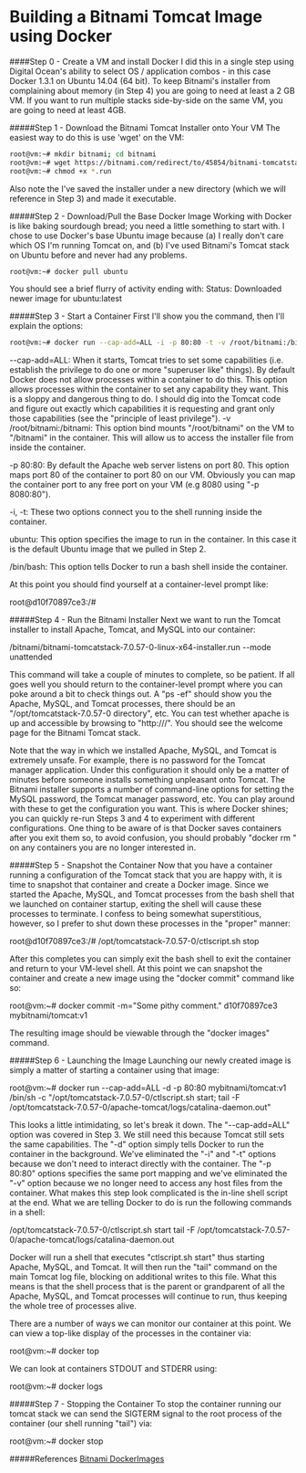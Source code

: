 Building a Bitnami Tomcat Image using Docker
=============================================

####Step 0 - Create a VM and install Docker
I did this in a single step using Digital Ocean's ability to select OS / application combos - in this case Docker 1.3.1 on Ubuntu 14.04 (64 bit). To keep Bitnami's installer from complaining about memory (in Step 4) you are going to need at least a 2 GB VM. If you want to run multiple stacks side-by-side on the same VM, you are going to need at least 4GB.

#####Step 1 - Download the Bitnami Tomcat Installer onto Your VM
The easiest way to do this is use 'wget' on the VM:
```bash
root@vm:~# mkdir bitnami; cd bitnami
root@vm:~# wget https://bitnami.com/redirect/to/45854/bitnami-tomcatstack-7.0.62-0-linux-x64-installer.run
root@vm:~# chmod +x *.run
```

Also note the I've saved the installer under a new directory (which we will reference in Step 3) 
and made it executable.

#####Step 2 - Download/Pull the Base Docker Image
Working with Docker is like baking sourdough bread; you need a little something to start with. 
I chose to use Docker's base Ubuntu image because (a) I really don't care which OS I'm running Tomcat on, 
and (b) I've used Bitnami's Tomcat stack on Ubuntu before and never had any problems.

```bash
root@vm:~# docker pull ubuntu
```
You should see a brief flurry of activity ending with:
Status: Downloaded newer image for ubuntu:latest

#####Step 3 - Start a Container
First I'll show you the command, then I'll explain the options:

```bash
root@vm:~# docker run --cap-add=ALL -i -p 80:80 -t -v /root/bitnami:/bitnami ubuntu /bin/bash
```

--cap-add=ALL: When it starts, Tomcat tries to set some capabilities (i.e. establish the privilege 
to do one or more "superuser like" things). By default Docker does not allow processes within a container
to do this. This option allows processes within the container to set any capability they want. This is a 
sloppy and dangerous thing to do. I should dig into the Tomcat code and figure out exactly which 
capabilities it is requesting and grant only those capabilities (see the "principle of least privilege").
-v /root/bitnami:/bitnami: This option bind mounts "/root/bitnami" on the VM to "/bitnami" in the container. 
This will allow us to access the installer file from inside the container.

-p 80:80: By default the Apache web server listens on port 80. This option maps port 80 of the container
to port 80 on our VM. Obviously you can map the container port to any free port on your VM 
(e.g 8080 using "-p 8080:80").

-i, -t: These two options connect you to the shell running inside the container.

ubuntu: This option specifies the image to run in the container. In this case it is the default Ubuntu 
image that we pulled in Step 2.

/bin/bash: This option tells Docker to run a bash shell inside the container.

At this point you should find yourself at a container-level prompt like:

root@d10f70897ce3:/# 


#####Step 4 - Run the Bitnami Installer
Next we want to run the Tomcat installer to install Apache, Tomcat, and MySQL into our container:

/bitnami/bitnami-tomcatstack-7.0.57-0-linux-x64-installer.run --mode unattended

This command will take a couple of minutes to complete, so be patient. If all goes well you should return to the container-level prompt where you can poke around a bit to check things out. A "ps -ef" should show you the Apache, MySQL, and Tomcat processes, there should be an "/opt/tomcatstack-7.0.57-0 directory", etc. You can test whether apache is up and accessible by browsing to "http://<your VM address>/". You should see the welcome page for the Bitnami Tomcat stack.

Note that the way in which we installed Apache, MySQL, and Tomcat is extremely unsafe. For example, there is no password for the Tomcat manager application. Under this configuration it should only be a matter of minutes before someone installs something unpleasant onto Tomcat. The Bitnami installer supports a number of command-line options for setting the MySQL password, the Tomcat manager password, etc. You can play around with these to get the configuration you want. This is where Docker shines; you can quickly re-run Steps 3 and 4 to experiment with different configurations. One thing to be aware of is that Docker saves containers after you exit them so, to avoid confusion, you should probably "docker rm <container-id>" on any containers you are no longer interested in.

#####Step 5 - Snapshot the Container
Now that you have a container running a configuration of the Tomcat stack that you are happy with, it is time to snapshot that container and create a Docker image. Since we started the Apache, MySQL, and Tomcat processes from the bash shell that we launched on container startup, exiting the shell will cause these processes to terminate. I confess to being somewhat superstitious, however, so I prefer to shut down these processes in the "proper" manner:

root@d10f70897ce3:/# /opt/tomcatstack-7.0.57-0/ctlscript.sh stop

After this completes you can simply exit the bash shell to exit the container and return to your VM-level shell. At this point we can snapshot the container and create a new image using the "docker commit" command like so:

root@vm:~# docker commit -m="Some pithy comment." d10f70897ce3 mybitnami/tomcat:v1

The resulting image should be viewable through the "docker images" command.

#####Step 6 - Launching the Image
Launching our newly created image is simply a matter of starting a container using that image:

root@vm:~# docker run --cap-add=ALL -d -p 80:80 mybitnami/tomcat:v1 /bin/sh -c "/opt/tomcatstack-7.0.57-0/ctlscript.sh start; tail -F /opt/tomcatstack-7.0.57-0/apache-tomcat/logs/catalina-daemon.out"

This looks a little intimidating, so let's break it down. The "--cap-add=ALL" option was covered in Step 3. We still need this because Tomcat still sets the same capabilities. The "-d" option simply tells Docker to run the container in the background. We've eliminated the "-i" and "-t" options because we don't need to interact directly with the container. The "-p 80:80" options specifies the same port mapping and we've eliminated the "-v" option because we no longer need to access any host files from the container. What makes this step look complicated is the in-line shell script at the end. What we are telling Docker to do is run the following commands in a shell:

/opt/tomcatstack-7.0.57-0/ctlscript.sh start
tail -F /opt/tomcatstack-7.0.57-0/apache-tomcat/logs/catalina-daemon.out

Docker will run a shell that executes "ctlscript.sh start" thus starting Apache, MySQL, and Tomcat. It will then run the "tail" command on the main Tomcat log file, blocking on additional writes to this file. What this means is that the shell process that is the parent or grandparent of all the Apache, MySQL, and Tomcat processes will continue to run, thus keeping the whole tree of processes alive.

There are a number of ways we can monitor our container at this point. We can view a top-like display of the processes in the container via:

root@vm:~# docker top <container ID>

We can look at containers STDOUT and STDERR using:

root@vm:~# docker logs <container ID>

#####Step 7 - Stopping the Container
To stop the container running our tomcat stack we can send the SIGTERM signal to the root process of the container (our shell running "tail") via:

root@vm:~# docker stop <container ID>

#####References
[Bitnami DockerImages](http://recursivedigressions.blogspot.com/2014/11/building-bitnami-tomcat-image-using.html)
